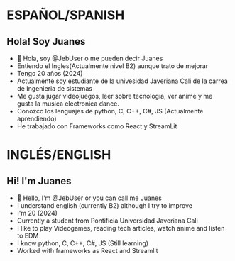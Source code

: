 # ESPAÑOL/SPANISH
## Hola! Soy Juanes
- 👋 Hola, soy @JebUser o me pueden decir Juanes
- Entiendo el Ingles(Actualmente nivel B2) aunque trato de mejorar
- Tengo 20 años (2024)
- Actualmente soy estudiante de la univesidad Javeriana Cali de la carrea de Ingenieria de sistemas
- Me gusta jugar videojuegos, leer sobre tecnología, ver anime y me gusta la musica electronica dance.
- Conozco los lenguajes de python, C, C++, C#, JS (Actualmente aprendiendo)
- He trabajado con Frameworks como React y StreamLit

# INGLÉS/ENGLISH
## Hi! I'm Juanes
- 👋 Hello, I'm @JebUser or you can call me Juanes
- I understand english (currently B2) although I try to improve
- I'm 20 (2024)
- Currently a student from Pontificia Universidad Javeriana Cali
- I like to play Videogames, reading tech articles, watch anime and listen to EDM
- I know python, C, C++, C#, JS (Still learning)
- Worked with frameworks as React and Streamlit

<!---
JebUser/JebUser is a ✨ special ✨ repository because its `README.md` (this file) appears on your GitHub profile.
You can click the Preview link to take a look at your changes.
--->
